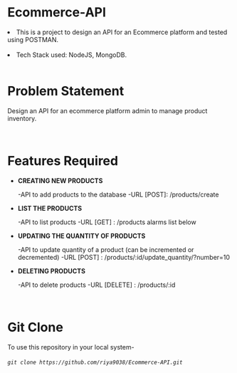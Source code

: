 # Ecommerce-API

<li>This is a project to design an API for an Ecommerce platform and tested using POSTMAN.</li>
<br>
<li> Tech Stack used: NodeJS, MongoDB.</li>
<br>

# Problem Statement

Design an API for an ecommerce platform admin to manage product inventory.

<br>

# Features Required

- <b>CREATING NEW PRODUCTS</b><br>

   -API to add products to the database
   -URL [POST]: /products/create


- <b>LIST THE PRODUCTS</b> <br>

  -API to list products
  -URL [GET] : /products alarms list below
  
- <b>UPDATING THE QUANTITY OF PRODUCTS</b> <br>

  -API to update quantity of a product (can be incremented or decremented)
  -URL [POST] : /products/:id/update_quantity/?number=10

 
- <b>DELETING PRODUCTS</b> <br>

  -API to delete products
  -URL [DELETE] : /products/:id


<br>

# Git Clone
To use this repository in your local system-

###### `git clone https://github.com/riya9038/Ecommerce-API.git`


